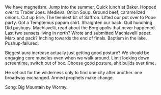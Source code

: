 We have magnetism. Jump into the summer. Quick lunch at Baker. Hopped over to Trader Joes. Medieval Onion Soup. Ground beef, caramelized onions. Cut up Brie. The teeniest bit of Saffron. Lifted our pot over to Pope party. Got a Temptemus papam shirt. Straighten our back. Quit hunching. Did pushups. Machiavelli, read about the Borgiapolis that never happened. Last two sunsets living in north? Wrote and submitted Machiavelli paper. Marx and pack? Inching towards the end of finals. Baptism in the lake. Pushup-failured.

Biggest aura increase actually just getting good posture?
We should be engaging core muscles even when we walk around. 
Limit looking down screentime, switch out of box.
Choose good posture, shit builds over time.

He set out for the wilderness only to find one city after another. one broadway exchanged.
Armed prophets make change.

Song: Big Mountain by Wormy.
